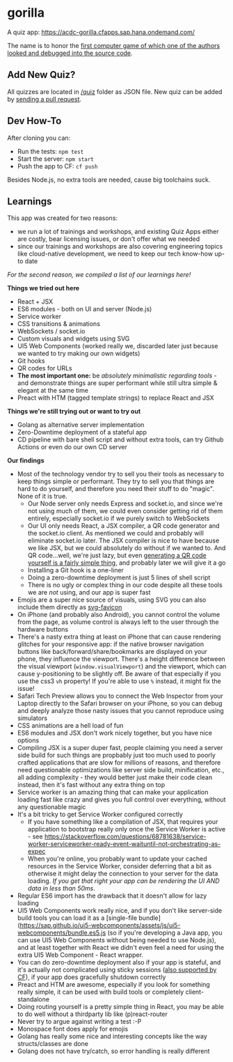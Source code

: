 # gorilla

A quiz app: https://acdc-gorilla.cfapps.sap.hana.ondemand.com/

The name is to honor the [first computer game of which one of the authors looked and debugged into the source code](https://archive.org/details/GorillasQbasic).

## Add New Quiz?

All quizzes are located in [/quiz](https://github.tools.sap/acdc/gorilla/tree/master/quiz) folder as JSON file. New quiz can be added by [sending a pull request](https://github.tools.sap/acdc/gorilla/new/master/quiz). 

## Dev How-To

After cloning you can:
- Run the tests: `npm test`
- Start the server: `npm start`
- Push the app to CF: `cf push`

Besides Node.js, no extra tools are needed, cause big toolchains suck.

## Learnings

This app was created for two reasons:
- we run a lot of trainings and workshops, and existing Quiz Apps either are costly, bear licensing issues, or don't offer what we needed
- since our trainings and workshops are also covering engineering topics like cloud-native development, we need to keep our tech know-how up-to date

_For the second reason, we compiled a list of our learnings here!_

**Things we tried out here**
- React + JSX
- ES6 modules - both on UI and server (Node.js)
- Service worker
- CSS transitions & animations
- WebSockets / socket.io
- Custom visuals and widgets using SVG
- UI5 Web Components (worked really we, discarded later just because we wanted to try making our own widgets)
- Git hooks
- QR codes for URLs
- **The most important one:** be _absolutely minimalistic regarding tools_ - and demonstrate things are super performant while still ultra simple & elegant at the same time
- Preact with HTM (tagged template strings) to replace React and JSX

**Things we're still trying out or want to try out**
- Golang as alternative server implementation
- Zero-Downtime deployment of a stateful app
- CD pipeline with bare shell script and without extra tools, can try Github Actions or even do our own CD server

**Our findings**
- Most of the technology vendor try to sell you their tools as necessary to keep things simple or performant. They try to sell you that things are hard to do yourself, and therefore you need their stuff to do "magic". None of it is true.
  - Our Node server only needs Express and socket.io, and since we're not using much of them, we could even consider getting rid of them entirely, especially socket.io if we purely switch to WebSockets
  - Our UI only needs React, a JSX compiler, a QR code generator and the socket.io client. As mentioned we could and probably will eliminate socket.io later. The JSX compiler is nice to have because we like JSX, but we could absolutely do without if we wanted to. And QR code...well, we're just lazy, but even [generating a QR code yourself is a fairly simple thing](https://medium.com/@facucarbonel_97514/how-to-create-a-qr-generator-using-javascript-4b5ce1b6ec27), and probably later we will give it a go
  - Installing a Git hook is a one-liner
  - Doing a zero-downtime deployment is just 5 lines of shell script
  - There is no ugly or complex thing in our code despite all these tools we are _not_ using, and our app is super fast
- Emojis are a super nice source of visuals, using SVG you can also include them directly as [svg-favicon](public/favicon.svg)
- On iPhone (and probably also Android), you cannot control the volume from the page, as volume control is always left to the user through the hardware buttons
- There's a nasty extra thing at least on iPhone that can cause rendering glitches for your responsive app: if the native browser navigation buttons like back/forward/share/bookmarks are displayed on your phone, they influence the viewport. There's a height difference between the visual viewport (`window.visualViewport`) and the viewport, which can cause y-positioning to be slightly off. Be aware of that especially if you use the css3 `vh` property! If you're able to use `%` instead, it might fix the issue!
- Safari Tech Preview allows you to connect the Web Inspector from your Laptop directly to the Safari browser on your iPhone, so you can debug and deeply analyze those nasty issues that you cannot reproduce using simulators
- CSS animations are a hell load of fun
- ES6 modules and JSX don't work nicely together, but you have nice options
- Compiling JSX is a super duper fast, people claiming you need a server side build for such things are propbably just too much used to poorly crafted applications that are slow for millions of reasons, and therefore need questionable optimizations like server side build, minification, etc., all adding complexity - they would better just make their code clean instead, then it's fast without any extra thing on top
- Service worker is an amazing thing that can make your application loading fast like crazy and gives you full control over everything, without any questionable magic
- It's a bit tricky to get Service Worker configured correctly
  - If you have something like a compilation of JSX, that requires your application to bootstrap really only once the Service Worker is active - see https://stackoverflow.com/questions/68781638/service-worker-serviceworker-ready-event-waituntil-not-orchestrating-as-expec
  - When you're online, you probably want to update your cached resources in the Service Worker, consider deferring that a bit as otherwise it might delay the connection to your server for the data loading. _If you get that right your app can be rendering the UI AND data in less than 50ms_.
- Regular ES6 import has the drawback that it doesn't allow for lazy loading
- UI5 Web Components work really nice, and if you don't like server-side build tools you can load it as a [single-file bundle](https://sap.github.io/ui5-webcomponents/assets/js/ui5-webcomponents/bundle.es5.js (so if you're developing a Java app, you can use UI5 Web Components without being needed to use Node.js), and at least together with React we didn't even feel a need for using the extra UI5 Web Component - React wrapper.
- You can do zero-downtime deployment also if your app is stateful, and it's actually not complicated using sticky sessions ([also supported by CF](https://docs.cloudfoundry.org/concepts/http-routing.html#sessions)), if your app does gracefully shutdown correctly
- Preact and HTM are awesome, especially if you look for something really simple, it can be used with build tools or completely client-standalone
- Doing routing yourself is a pretty simple thing in React, you may be able to do well without a thirdparty lib like (p)react-router
- Never try to argue against writing a test :-P
- Monospace font does apply for emojis
- Golang has really some nice and interesting concepts like the way structs/classes are done
- Golang does not have try/catch, so error handling is really different
